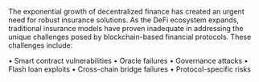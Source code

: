 The exponential growth of decentralized finance has created an urgent need for robust insurance solutions. As the DeFi ecosystem expands, traditional insurance models have proven inadequate in addressing the unique challenges posed by blockchain-based financial protocols. These challenges include:

•	Smart contract vulnerabilities
•	Oracle failures
•	Governance attacks
•	Flash loan exploits
•	Cross-chain bridge failures
•	Protocol-specific risks
